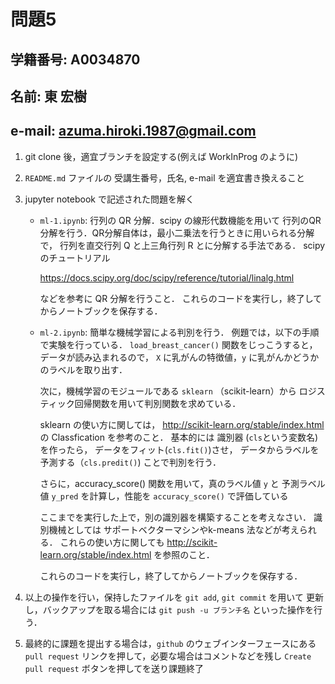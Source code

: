 # 問題5

## 学籍番号: A0034870
## 名前: 東 宏樹
## e-mail: azuma.hiroki.1987@gmail.com

1. git clone 後，適宜ブランチを設定する(例えば WorkInProg のように)

2. ``README.md`` ファイルの 受講生番号，氏名, e-mail を適宜書き換えること

3. jupyter notebook で記述された問題を解く

    - `ml-1.ipynb`: 行列の QR 分解．scipy の線形代数機能を用いて
      行列のQR分解を行う．QR分解自体は，最小二乗法を行うときに用いられる分解で，
      行列を直交行列 Q と上三角行列 R とに分解する手法である．
      scipyのチュートリアル

      https://docs.scipy.org/doc/scipy/reference/tutorial/linalg.html

      などを参考に QR 分解を行うこと．
      これらのコードを実行し，終了してからノートブックを保存する．

    - `ml-2.ipynb`: 簡単な機械学習による判別を行う．
      例題では，以下の手順で実験を行っている．
      `load_breast_cancer()` 関数をじっこうすると，データが読み込まれるので，
      `X` に乳がんの特徴値，`y` に乳がんかどうかのラベルを取り出す．
      
      次に，機械学習のモジュールである `sklearn` （scikit-learn）から
      ロジスティック回帰関数を用いて判別関数を求めている．
      
      sklearn の使い方に関しては，
      http://scikit-learn.org/stable/index.html
      の Classfication を参考のこと．
      基本的には 識別器 (`cls`という変数名) を作ったら，
      データをフィット(`cls.fit()`)させ，
      データからラベルを予測する（`cls.predit()`) ことで判別を行う．

      さらに，accuracy_score() 関数を用いて，真のラベル値 `y` と
      予測ラベル値 `y_pred` を計算し，性能を `accuracy_score()` で評価している
      
      ここまでを実行した上で，別の識別器を構築することを考えなさい．
      識別機械としては サポートベクターマシンやk-means 法などが考えられる．
      これらの使い方に関しても
      http://scikit-learn.org/stable/index.html
      を参照のこと．

      これらのコードを実行し，終了してからノートブックを保存する．


4. 以上の操作を行い，保持したファイルを ``git add``, ``git commit`` を用いて
   更新し，バックアップを取る場合には ``git push -u ブランチ名`` といった操作を行う．
   
5. 最終的に課題を提出する場合は，`github` のウェブインターフェースにある 
   `pull request` リンクを押して，必要な場合はコメントなどを残し 
   `Create pull request` ボタンを押してを送り課題終了

